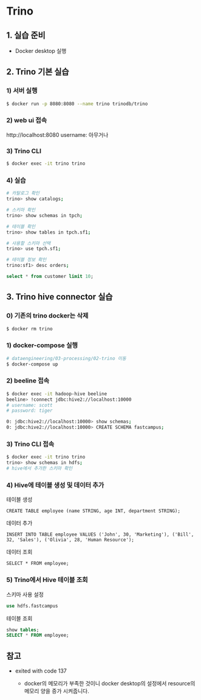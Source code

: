 # Trino

## 1. 실습 준비
- Docker desktop 실행

## 2. Trino 기본 실습
### 1) 서버 실행
```bash
$ docker run -p 8080:8080 --name trino trinodb/trino
```

### 2) web ui 접속
http://localhost:8080
username: 아무거나

### 3) Trino CLI
```bash
$ docker exec -it trino trino
```

### 4) 실습
```bash
# 카탈로그 확인
trino> show catalogs;

# 스키마 확인
trino> show schemas in tpch;

# 테이블 확인
trino> show tables in tpch.sf1;

# 사용할 스키마 선택
trino> use tpch.sf1;

# 테이블 정보 확인
trino:sf1> desc orders;
```

```sql
select * from customer limit 10;
```

## 3. Trino hive connector 실습
### 0) 기존의 trino docker는 삭제
```bash
$ docker rm trino
```

### 1) docker-compose 실행
```bash
# dataengineering/03-processing/02-trino 이동
$ docker-compose up
```

### 2) beeline 접속
```bash
$ docker exec -it hadoop-hive beeline
beeline> !connect jdbc:hive2://localhost:10000
# username: scott
# password: tiger

0: jdbc:hive2://localhost:10000> show schemas;
0: jdbc:hive2://localhost:10000> CREATE SCHEMA fastcampus;
```

### 3) Trino CLI 접속
```bash
$ docker exec -it trino trino
trino> show schemas in hdfs;
# hive에서 추가한 스키마 확인
```

### 4) Hive에 테이블 생성 및 데이터 추가
테이블 생성
```hiveql
CREATE TABLE employee (name STRING, age INT, department STRING);
```

데이터 추가
```hiveql
INSERT INTO TABLE employee VALUES ('John', 30, 'Marketing'), ('Bill', 32, 'Sales'), ('Olivia', 28, 'Human Resource');
```

데이터 조회
```hiveql
SELECT * FROM employee;
```

### 5) Trino에서 Hive 테이블 조회
스키마 사용 설정
```sql
use hdfs.fastcampus
```

테이블 조회
```sql
show tables;
SELECT * FROM employee;
```

## 참고
- <container> exited with code 137
  - docker의 메모리가 부족한 것이니 docker desktop의 설정에서 resource의 메모리 양을 증가 시켜줍니다.